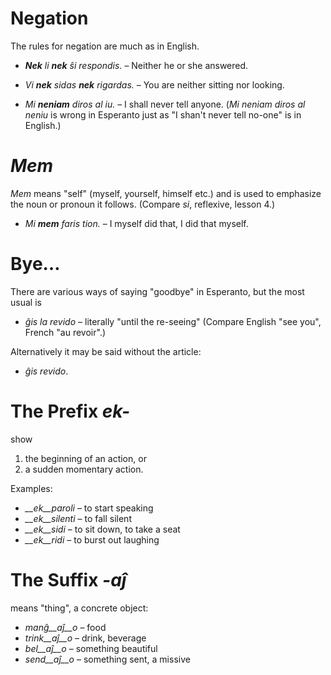 # Negation

The rules for negation are much as in English.


- *__Nek__ li __nek__ ŝi respondis.*   – Neither he or she answered.
- *Vi __nek__ sidas __nek__ rigardas.* – You are neither sitting nor looking.

- *Mi __neniam__ diros al iu.* – I shall never tell anyone. (*Mi neniam diros al neniu* is wrong in Esperanto just as "I shan't never tell no-one" is in English.)


# *Mem*

*Mem* means "self" (myself, yourself, himself etc.) and is used to emphasize the noun or pronoun it follows. (Compare *si*, reflexive, lesson 4.)

- *Mi __mem__ faris tion.*  – I myself did that, I did that myself.

# Bye…

There are various ways of saying "goodbye" in Esperanto, but the most usual is 

- *ĝis la revido* – literally  "until the re-seeing" (Compare English "see you", French "au revoir".)

Alternatively it may be said without the article:

- *ĝis revido*.


# The Prefix *ek-*

show

1. the beginning of an action, or
2. a sudden momentary action.

Examples:

- *__ek__paroli*  – to start speaking
- *__ek__silenti* – to fall silent
- *__ek__sidi*    – to sit down, to take a seat
- *__ek__ridi*    – to burst out laughing
 

# The Suffix *-aĵ*

means "thing", a concrete object:

- *manĝ__aĵ__o*  – food
- *trink__aĵ__o* – drink, beverage
- *bel__aĵ__o*   – something beautiful
- *send__aĵ__o*  – something sent, a missive
 
